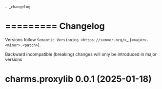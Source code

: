 .. _`changelog`:

=========
Changelog
=========

Versions follow `Semantic Versioning <https://semver.org/>`_ (``<major>.<minor>.<patch>``).

Backward incompatible (breaking) changes will only be introduced in major versions

charms.proxylib 0.0.1 (2025-01-18)
=========================
